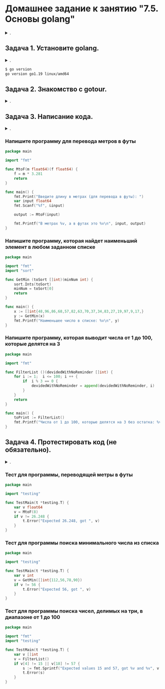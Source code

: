 
# Домашнее задание к занятию "7.5. Основы golang"

<details><summary>.</summary>

> С `golang` в рамках курса, мы будем работать не много, поэтому можно использовать любой IDE. 
> Но рекомендуем ознакомиться с [GoLand](https://www.jetbrains.com/ru-ru/go/).

</details>  

## Задача 1. Установите golang.

<details><summary>.</summary>

> 1. Воспользуйтесь инструкций с официального сайта: [https://golang.org/](https://golang.org/).
> 2. Так же для тестирования кода можно использовать песочницу: [https://play.golang.org/](https://play.golang.org/).

</details>

```bash
$ go version
go version go1.19 linux/amd64
```

## Задача 2. Знакомство с gotour.


<details><summary>.</summary>

> У Golang есть обучающая интерактивная консоль [https://tour.golang.org/](https://tour.golang.org/). 
> Рекомендуется изучить максимальное количество примеров. В консоли уже написан необходимый код, осталось только с ним ознакомиться и поэкспериментировать как написано в инструкции в левой части экрана.  

</details>

## Задача 3. Написание кода. 

<details><summary>.</summary>

> Цель этого задания закрепить знания о базовом синтаксисе языка. Можно использовать редактор кода на своем компьютере, либо использовать песочницу: [https://play.golang.org/](https://play.golang.org/).
> 
> 1. Напишите программу для перевода метров в футы (1 фут = 0.3048 метр). Можно запросить исходные данные 
> у пользователя, а можно статически задать в коде.
>     Для взаимодействия с пользователем можно использовать функцию `Scanf`:
>     ```
>     package main
>     
>     import "fmt"
>     
>     func main() {
>         fmt.Print("Enter a number: ")
>         var input float64
>         fmt.Scanf("%f", &input)
>     
>         output := input * 2
>     
>         fmt.Println(output)    
>     }
>     ```
>  
> 1. Напишите программу, которая найдет наименьший элемент в любом заданном списке, например:
>     ```
>     x := []int{48,96,86,68,57,82,63,70,37,34,83,27,19,97,9,17,}
>     ```
> 1. Напишите программу, которая выводит числа от 1 до 100, которые делятся на 3. То есть `(3, 6, 9, …)`.
> 
> В виде решения ссылку на код или сам код. 

</details>

### Напишите программу для перевода метров в футы

```go
package main

import "fmt"

func MtoF(m float64)(f float64) {
    f = m * 3.281
    return
}

func main() {
    fmt.Print("Введите длину в метрах (для перевода в футы): ")
    var input float64
    fmt.Scanf("%f", &input)

    output := MtoF(input)

    fmt.Printf("В метрах %v, а в футах это %v\n", input, output)
}
```

### Напишите программу, которая найдет наименьший элемент в любом заданном списке

```go
package main

import "fmt"
import "sort"

func GetMin (toSort []int)(minNum int) {
	sort.Ints(toSort)
	minNum = toSort[0]
	return
}

func main() {
	x := []int{48,96,86,68,57,82,63,70,37,34,83,27,19,97,9,17,}
	y := GetMin(x)
	fmt.Printf("Наименьшее число в списке: %v\n", y)
}
```

### Напишите программу, которая выводит числа от 1 до 100, которые делятся на 3

```go
package main

import "fmt"

func FilterList ()(devidedWithNoReminder []int) {
	for i := 1;  i <= 100; i ++ {
		if	i % 3 == 0 { 
			devidedWithNoReminder = append(devidedWithNoReminder, i)
		}
	}	
	return
}

func main() {
	toPrint := FilterList()
	fmt.Printf("Числа от 1 до 100, которые делятся на 3 без остатка: %v\n", toPrint)
}
```

## Задача 4. Протестировать код (не обязательно).

<details><summary>.</summary>

> Создайте тесты для функций из предыдущего задания. 

</details>

### Тест для программы, переводящей метры в футы

```go
package main

import "testing"

func TestMain(t *testing.T) {
	var v float64
	v = MtoF(8)
	if v != 26.248 {
		t.Error("Expected 26.248, got ", v)
	}
}
```

### Тест для программы поиска минимального числа из списка

```go
package main

import "testing"

func TestMain(t *testing.T) {
	var v int
	v = GetMin([]int{112,56,78,90})
	if v != 56 {
		t.Error("Expected 56, got ", v)
	}
}
```

### Тест для программы поиска чисел, делимых на три, в диапазоне от 1 до 100

```go
package main

import "fmt"
import "testing"

func TestMain(t *testing.T) {
	var v []int
	v = FilterList()
	if v[4] != 15 || v[18] != 57 {
		s := fmt.Sprintf("Expected values 15 and 57, got %v and %v", v[4], v[18])
		t.Error(s)
	}
}
```
